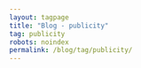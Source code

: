 ```yaml
---
layout: tagpage
title: "Blog - publicity"
tag: publicity
robots: noindex
permalink: /blog/tag/publicity/
---
```

